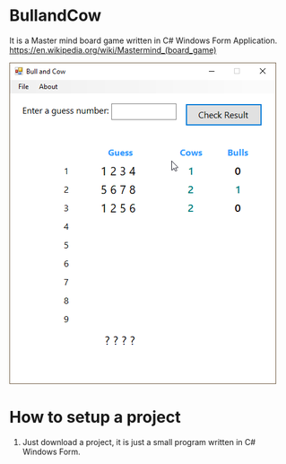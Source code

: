 # BullandCow
It is a Master mind board game written in C# Windows Form Application.
https://en.wikipedia.org/wiki/Mastermind_(board_game)



![Image Image](https://raw.githubusercontent.com/KDevZilla/ImageUpload/main/Bull_and_Cow/Bull_and_Cow.png)




# How to setup a project
1. Just download a project, it is just a small program written in C# Windows Form.
